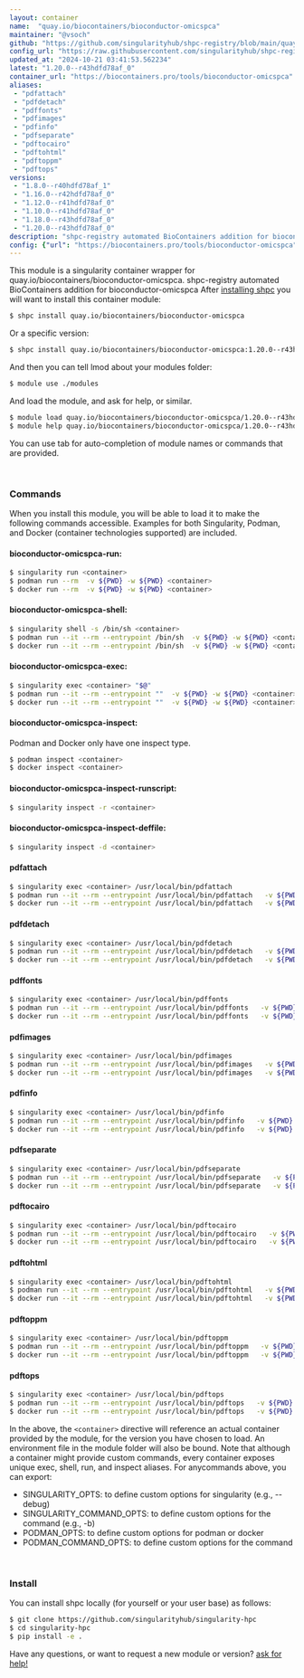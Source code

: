 ```yaml
---
layout: container
name:  "quay.io/biocontainers/bioconductor-omicspca"
maintainer: "@vsoch"
github: "https://github.com/singularityhub/shpc-registry/blob/main/quay.io/biocontainers/bioconductor-omicspca/container.yaml"
config_url: "https://raw.githubusercontent.com/singularityhub/shpc-registry/main/quay.io/biocontainers/bioconductor-omicspca/container.yaml"
updated_at: "2024-10-21 03:41:53.562234"
latest: "1.20.0--r43hdfd78af_0"
container_url: "https://biocontainers.pro/tools/bioconductor-omicspca"
aliases:
 - "pdfattach"
 - "pdfdetach"
 - "pdffonts"
 - "pdfimages"
 - "pdfinfo"
 - "pdfseparate"
 - "pdftocairo"
 - "pdftohtml"
 - "pdftoppm"
 - "pdftops"
versions:
 - "1.8.0--r40hdfd78af_1"
 - "1.16.0--r42hdfd78af_0"
 - "1.12.0--r41hdfd78af_0"
 - "1.10.0--r41hdfd78af_0"
 - "1.18.0--r43hdfd78af_0"
 - "1.20.0--r43hdfd78af_0"
description: "shpc-registry automated BioContainers addition for bioconductor-omicspca"
config: {"url": "https://biocontainers.pro/tools/bioconductor-omicspca", "maintainer": "@vsoch", "description": "shpc-registry automated BioContainers addition for bioconductor-omicspca", "latest": {"1.20.0--r43hdfd78af_0": "sha256:b426563c35ef63d0cd9701d5dd891d32cda0797b51d423ee28282a69b2b422ef"}, "tags": {"1.8.0--r40hdfd78af_1": "sha256:fc74489aad6dcadefad2a87e640404bd117f7198ba78eeff8cbc5ce705e77fa1", "1.16.0--r42hdfd78af_0": "sha256:2a71093cfdaa710ac2fb0b4ecbd938039fd618bd01babfa285d10a59d0190e39", "1.12.0--r41hdfd78af_0": "sha256:24e4e6a6fdf71dbae75f4fba5cab86234b5070f4a10e0f66c34aafb5125ec2a9", "1.10.0--r41hdfd78af_0": "sha256:54007588ff31d0acd12959ec6755493e7f142005dd6e8f677798f368ec8b6593", "1.18.0--r43hdfd78af_0": "sha256:228993c06a1ae964b153a6f02c4f9bb7048016ed00832e1e59fd0ba3f736567f", "1.20.0--r43hdfd78af_0": "sha256:b426563c35ef63d0cd9701d5dd891d32cda0797b51d423ee28282a69b2b422ef"}, "docker": "quay.io/biocontainers/bioconductor-omicspca", "aliases": {"pdfattach": "/usr/local/bin/pdfattach", "pdfdetach": "/usr/local/bin/pdfdetach", "pdffonts": "/usr/local/bin/pdffonts", "pdfimages": "/usr/local/bin/pdfimages", "pdfinfo": "/usr/local/bin/pdfinfo", "pdfseparate": "/usr/local/bin/pdfseparate", "pdftocairo": "/usr/local/bin/pdftocairo", "pdftohtml": "/usr/local/bin/pdftohtml", "pdftoppm": "/usr/local/bin/pdftoppm", "pdftops": "/usr/local/bin/pdftops"}}
---
```


This module is a singularity container wrapper for quay.io/biocontainers/bioconductor-omicspca.
shpc-registry automated BioContainers addition for bioconductor-omicspca
After [installing shpc](#install) you will want to install this container module:


```bash
$ shpc install quay.io/biocontainers/bioconductor-omicspca
```

Or a specific version:

```bash
$ shpc install quay.io/biocontainers/bioconductor-omicspca:1.20.0--r43hdfd78af_0
```

And then you can tell lmod about your modules folder:

```bash
$ module use ./modules
```

And load the module, and ask for help, or similar.

```bash
$ module load quay.io/biocontainers/bioconductor-omicspca/1.20.0--r43hdfd78af_0
$ module help quay.io/biocontainers/bioconductor-omicspca/1.20.0--r43hdfd78af_0
```

You can use tab for auto-completion of module names or commands that are provided.

<br>

### Commands

When you install this module, you will be able to load it to make the following commands accessible.
Examples for both Singularity, Podman, and Docker (container technologies supported) are included.

#### bioconductor-omicspca-run:

```bash
$ singularity run <container>
$ podman run --rm  -v ${PWD} -w ${PWD} <container>
$ docker run --rm  -v ${PWD} -w ${PWD} <container>
```

#### bioconductor-omicspca-shell:

```bash
$ singularity shell -s /bin/sh <container>
$ podman run --it --rm --entrypoint /bin/sh  -v ${PWD} -w ${PWD} <container>
$ docker run --it --rm --entrypoint /bin/sh  -v ${PWD} -w ${PWD} <container>
```

#### bioconductor-omicspca-exec:

```bash
$ singularity exec <container> "$@"
$ podman run --it --rm --entrypoint ""  -v ${PWD} -w ${PWD} <container> "$@"
$ docker run --it --rm --entrypoint ""  -v ${PWD} -w ${PWD} <container> "$@"
```

#### bioconductor-omicspca-inspect:

Podman and Docker only have one inspect type.

```bash
$ podman inspect <container>
$ docker inspect <container>
```

#### bioconductor-omicspca-inspect-runscript:

```bash
$ singularity inspect -r <container>
```

#### bioconductor-omicspca-inspect-deffile:

```bash
$ singularity inspect -d <container>
```


#### pdfattach

```bash
$ singularity exec <container> /usr/local/bin/pdfattach
$ podman run --it --rm --entrypoint /usr/local/bin/pdfattach   -v ${PWD} -w ${PWD} <container> -c " $@"
$ docker run --it --rm --entrypoint /usr/local/bin/pdfattach   -v ${PWD} -w ${PWD} <container> -c " $@"
```


#### pdfdetach

```bash
$ singularity exec <container> /usr/local/bin/pdfdetach
$ podman run --it --rm --entrypoint /usr/local/bin/pdfdetach   -v ${PWD} -w ${PWD} <container> -c " $@"
$ docker run --it --rm --entrypoint /usr/local/bin/pdfdetach   -v ${PWD} -w ${PWD} <container> -c " $@"
```


#### pdffonts

```bash
$ singularity exec <container> /usr/local/bin/pdffonts
$ podman run --it --rm --entrypoint /usr/local/bin/pdffonts   -v ${PWD} -w ${PWD} <container> -c " $@"
$ docker run --it --rm --entrypoint /usr/local/bin/pdffonts   -v ${PWD} -w ${PWD} <container> -c " $@"
```


#### pdfimages

```bash
$ singularity exec <container> /usr/local/bin/pdfimages
$ podman run --it --rm --entrypoint /usr/local/bin/pdfimages   -v ${PWD} -w ${PWD} <container> -c " $@"
$ docker run --it --rm --entrypoint /usr/local/bin/pdfimages   -v ${PWD} -w ${PWD} <container> -c " $@"
```


#### pdfinfo

```bash
$ singularity exec <container> /usr/local/bin/pdfinfo
$ podman run --it --rm --entrypoint /usr/local/bin/pdfinfo   -v ${PWD} -w ${PWD} <container> -c " $@"
$ docker run --it --rm --entrypoint /usr/local/bin/pdfinfo   -v ${PWD} -w ${PWD} <container> -c " $@"
```


#### pdfseparate

```bash
$ singularity exec <container> /usr/local/bin/pdfseparate
$ podman run --it --rm --entrypoint /usr/local/bin/pdfseparate   -v ${PWD} -w ${PWD} <container> -c " $@"
$ docker run --it --rm --entrypoint /usr/local/bin/pdfseparate   -v ${PWD} -w ${PWD} <container> -c " $@"
```


#### pdftocairo

```bash
$ singularity exec <container> /usr/local/bin/pdftocairo
$ podman run --it --rm --entrypoint /usr/local/bin/pdftocairo   -v ${PWD} -w ${PWD} <container> -c " $@"
$ docker run --it --rm --entrypoint /usr/local/bin/pdftocairo   -v ${PWD} -w ${PWD} <container> -c " $@"
```


#### pdftohtml

```bash
$ singularity exec <container> /usr/local/bin/pdftohtml
$ podman run --it --rm --entrypoint /usr/local/bin/pdftohtml   -v ${PWD} -w ${PWD} <container> -c " $@"
$ docker run --it --rm --entrypoint /usr/local/bin/pdftohtml   -v ${PWD} -w ${PWD} <container> -c " $@"
```


#### pdftoppm

```bash
$ singularity exec <container> /usr/local/bin/pdftoppm
$ podman run --it --rm --entrypoint /usr/local/bin/pdftoppm   -v ${PWD} -w ${PWD} <container> -c " $@"
$ docker run --it --rm --entrypoint /usr/local/bin/pdftoppm   -v ${PWD} -w ${PWD} <container> -c " $@"
```


#### pdftops

```bash
$ singularity exec <container> /usr/local/bin/pdftops
$ podman run --it --rm --entrypoint /usr/local/bin/pdftops   -v ${PWD} -w ${PWD} <container> -c " $@"
$ docker run --it --rm --entrypoint /usr/local/bin/pdftops   -v ${PWD} -w ${PWD} <container> -c " $@"
```



In the above, the `<container>` directive will reference an actual container provided
by the module, for the version you have chosen to load. An environment file in the
module folder will also be bound. Note that although a container
might provide custom commands, every container exposes unique exec, shell, run, and
inspect aliases. For anycommands above, you can export:

 - SINGULARITY_OPTS: to define custom options for singularity (e.g., --debug)
 - SINGULARITY_COMMAND_OPTS: to define custom options for the command (e.g., -b)
 - PODMAN_OPTS: to define custom options for podman or docker
 - PODMAN_COMMAND_OPTS: to define custom options for the command

<br>

### Install

You can install shpc locally (for yourself or your user base) as follows:

```bash
$ git clone https://github.com/singularityhub/singularity-hpc
$ cd singularity-hpc
$ pip install -e .
```

Have any questions, or want to request a new module or version? [ask for help!](https://github.com/singularityhub/singularity-hpc/issues)